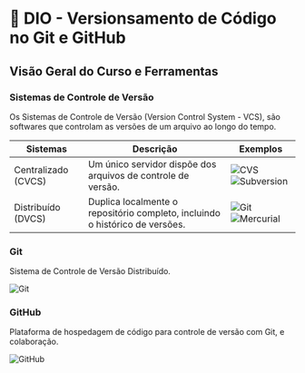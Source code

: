 
# 📕 DIO - Versionsamento de Código no Git e GitHub

## Visão Geral do Curso e Ferramentas

### Sistemas de Controle de Versão

Os Sistemas de Controle de Versão (Version Control System - VCS), são softwares que controlam as versões de um arquivo ao longo do tempo.

| Sistemas | Descrição | Exemplos|
|----------|-----------|---------|
|Centralizado (CVCS) | Um único servidor dispõe dos arquivos de controle de versão. | ![CVS](https://img.shields.io/badge/CVS-000?style=for-the-badge&logo=cvs) ![Subversion](https://img.shields.io/badge/Subversion-000?style=for-the-badge&logo=subversion)|
|Distribuído (DVCS)| Duplica localmente o repositório completo, incluindo o histórico de versões.| ![Git](https://img.shields.io/badge/Git-000?style=for-the-badge&logo=git) ![Mercurial](https://img.shields.io/badge/Mercurial-000?style=for-the-badge&logo=mercurial)|

### Git
Sistema de Controle de Versão Distribuído.

![Git](https://user-images.githubusercontent.com/97471199/230219597-961612d8-c2a4-4a76-80c8-391e54c056b6.png)

### GitHub
Plataforma de hospedagem de código para controle de versão com Git, e colaboração.

![GitHub](https://enotas.com.br/blog/wp-content/uploads/2021/02/GitHub.jpg)
